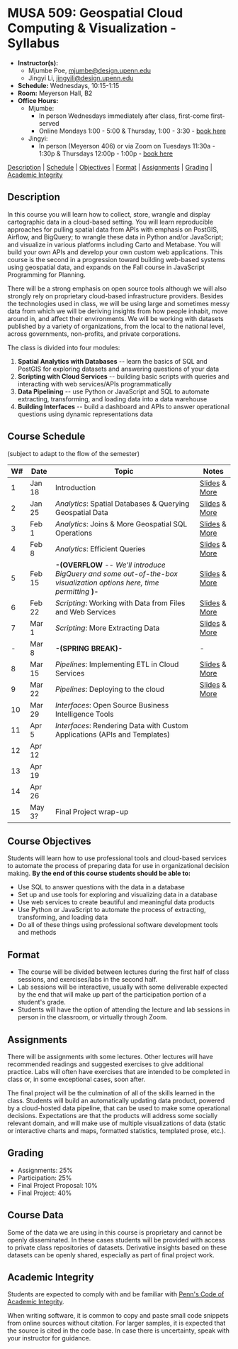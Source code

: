 # MUSA 509: Geospatial Cloud Computing & Visualization - Syllabus

* **Instructor(s):**
  * Mjumbe Poe, mjumbe@design.upenn.edu
  * Jingyi Li, jingyili@design.upenn.edu
* **Schedule:** Wednesdays, 10:15-1:15
* **Room:** Meyerson Hall, B2
* **Office Hours:**
  * Mjumbe:
    * In person Wednesdays immediately after class, first-come first-served
    * Online Mondays 1:00 - 5:00 & Thursday, 1:00 - 3:30 - [book here](https://calendly.com/mjumbe-upenn/office-hours)
  * Jingyi:
    * In person (Meyerson 406) or via Zoom on Tuesdays 11:30a - 1:30p & Thursdays 12:00p - 1:00p - [book here](https://calendly.com/jingyili-ta/musa5090-spring-2023-office-hour)

[Description](#description) | [Schedule](#course-schedule) | [Objectives](#course-objectives) | [Format](#format) | [Assignments](#assignments) | [Grading](#grading) | [Academic Integrity](#academic-integrity)


## Description

In this course you will learn how to collect, store, wrangle and display cartographic data in a cloud-based setting. You will learn reproducible approaches for pulling spatial data from APIs with emphasis on PostGIS, Airflow, and BigQuery; to wrangle these data in Python and/or JavaScript; and visualize in various platforms including Carto and Metabase. You will build your own APIs and develop your own custom web applications. This course is the second in a progression toward building web-based systems using geospatial data, and expands on the Fall course in JavaScript Programming for Planning.

There will be a strong emphasis on open source tools although we will also strongly rely on proprietary cloud-based infrastructure providers. Besides the technologies used in class, we will be using large and sometimes messy data from which we will be deriving insights from how people inhabit, move around in, and affect their environments. We will be working with datasets published by a variety of organizations, from the local to the national level, across governments, non-profits, and private corporations.

The class is divided into four modules:

1. **Spatial Analytics with Databases** -- learn the basics of SQL and PostGIS for exploring datasets and answering questions of your data
2. **Scripting with Cloud Services** -- building basic scripts with queries and interacting with web services/APIs programmatically
3. **Data Pipelining** -- use Python or JavaScript and SQL to automate extracting, transforming, and loading data into a data warehouse
4. **Building Interfaces** -- build a dashboard and APIs to answer operational questions using dynamic representations data

## Course Schedule
(subject to adapt to the flow of the semester)

|  W#  |  Date  |  Topic  |  Notes  |
|------|--------|---------|---------|
|  1   |  Jan 18  |  Introduction  |  [Slides](https://musa-509-spring-2023.github.io/course-info/week01/SLIDES.html) & [More](week01/)  |
|  2   |  Jan 25  |  _Analytics_: Spatial Databases & Querying Geospatial Data  |  [Slides](https://musa-509-spring-2023.github.io/course-info/week02/SLIDES.html) & [More](https://github.com/musa-509-spring-2023/course-info/tree/main/week02)  |
|  3   |  Feb 1   |  _Analytics_: Joins & More Geospatial SQL Operations  |  [Slides](https://musa-509-spring-2023.github.io/course-info/week03/SLIDES.html) & [More](https://github.com/musa-509-spring-2023/course-info/tree/main/week03)  |
|  4   |  Feb 8   |  _Analytics_: Efficient Queries  |  [Slides](https://musa-509-spring-2023.github.io/course-info/week04/SLIDES.html) & [More](https://github.com/musa-509-spring-2023/course-info/tree/main/week04)  |
|  5   |  Feb 15  |  **-(OVERFLOW** -- _We'll introduce BigQuery and some out-of-the-box visualization options here, time permitting_ **)-**  |  [Slides](https://musa-509-spring-2023.github.io/course-info/week05/SLIDES.html) & [More](https://github.com/musa-509-spring-2023/course-info/tree/main/week05)  |
|  6   |  Feb 22  |  _Scripting_: Working with Data from Files and Web Services  |  [Slides](https://musa-509-spring-2023.github.io/course-info/week06/SLIDES.html) & [More](https://github.com/musa-509-spring-2023/course-info/tree/main/week06)  |
|  7   |  Mar 1   |  _Scripting_: More Extracting Data  |  [Slides](https://musa-509-spring-2023.github.io/course-info/week07/SLIDES.html) & [More](https://github.com/musa-509-spring-2023/course-info/tree/main/week07)  |
|  -   |  Mar 8   |  **-(SPRING BREAK)-**  |  -  |
|  8   |  Mar 15  |  _Pipelines_: Implementing ETL in Cloud Services  |  [Slides](https://musa-509-spring-2023.github.io/course-info/week08/SLIDES.html) & [More](https://github.com/musa-509-spring-2023/course-info/tree/main/week08)  |
|  9   |  Mar 22  |  _Pipelines_: Deploying to the cloud  |  [Slides](https://musa-509-spring-2023.github.io/course-info/week09/SLIDES.html) & [More](https://github.com/musa-509-spring-2023/course-info/tree/main/week09)  |
|  10  |  Mar 29  |  _Interfaces_: Open Source Business Intelligence Tools  |   |
|  11  |  Apr 5   |  _Interfaces_: Rendering Data with Custom Applications (APIs and Templates)  |   |
|  12  |  Apr 12  |    |   |
|  13  |  Apr 19  |    |   |
|  14  |  Apr 26  |   |   |
|  15  |  May 3?  |  Final Project wrap-up  |   |

## Course Objectives

Students will learn how to use professional tools and cloud-based services to automate the process of preparing data for use in organizational decision making. **By the end of this course students should be able to:**
* Use SQL to answer questions with the data in a database
* Set up and use tools for exploring and visualizing data in a database
* Use web services to create beautiful and meaningful data products
* Use Python or JavaScript to automate the process of extracting, transforming, and loading data
* Do all of these things using professional software development tools and methods

## Format

* The course will be divided between lectures during the first half of class sessions, and exercises/labs in the second half.
* Lab sessions will be interactive, usually with some deliverable expected by the end that will make up part of the participation portion of a student's grade.
* Students will have the option of attending the lecture and lab sessions in person in the classroom, or virtually through Zoom.

## Assignments

There will be assignments with some lectures. Other lectures will have recommended readings and suggested exercises to give additional practice. Labs will often have exercises that are intended to be completed in class or, in some exceptional cases, soon after.

The final project will be the culmination of all of the skills learned in the class. Students will build an automatically updating data product, powered by a cloud-hosted data pipeline, that can be used to make some operational decisions. Expectations are that the products will address some socially relevant domain, and will make use of multiple visualizations of data (static or interactive charts and maps, formatted statistics, templated prose, etc.).

## Grading

* Assignments: 25%
* Participation: 25%
* Final Project Proposal: 10%
* Final Project: 40%

## Course Data

Some of the data we are using in this course is proprietary and cannot be openly disseminated. In these cases students will be provided with access to private class repositories of datasets. Derivative insights based on these datasets can be openly shared, especially as part of final project work.

## Academic Integrity

Students are expected to comply with and be familiar with [Penn's Code of Academic Integrity](https://catalog.upenn.edu/pennbook/code-of-academic-integrity).

When writing software, it is common to copy and paste small code snippets from online sources without citation. For larger samples, it is expected that the source is cited in the code base. In case there is uncertainty, speak with your instructor for guidance.
